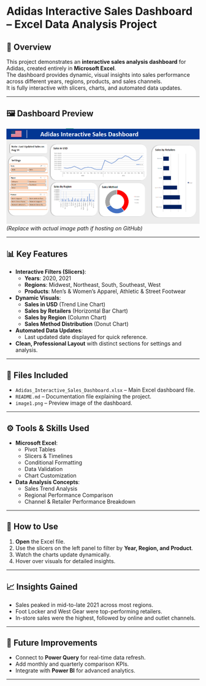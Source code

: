 # Adidas Interactive Sales Dashboard – Excel Data Analysis Project

## 📌 Overview
This project demonstrates an **interactive sales analysis dashboard** for Adidas, created entirely in **Microsoft Excel**.  
The dashboard provides dynamic, visual insights into sales performance across different years, regions, products, and sales channels.  
It is fully interactive with slicers, charts, and automated data updates.

---

## 🖼 Dashboard Preview
![Dashboard Preview](https://github.com/gagandeep1763/Adidas-Interactive-Sales-Dashboard-Excel-Data-Analysis-Project/blob/main/image%201.png?raw=true)
*(Replace with actual image path if hosting on GitHub)*

---

## 📊 Key Features
- **Interactive Filters (Slicers)**:
  - **Years**: 2020, 2021
  - **Regions**: Midwest, Northeast, South, Southeast, West
  - **Products**: Men’s & Women’s Apparel, Athletic & Street Footwear
- **Dynamic Visuals**:
  - **Sales in USD** (Trend Line Chart)
  - **Sales by Retailers** (Horizontal Bar Chart)
  - **Sales by Region** (Column Chart)
  - **Sales Method Distribution** (Donut Chart)
- **Automated Data Updates**:
  - Last updated date displayed for quick reference.
- **Clean, Professional Layout** with distinct sections for settings and analysis.

---

## 📂 Files Included
- `Adidas_Interactive_Sales_Dashboard.xlsx` – Main Excel dashboard file.
- `README.md` – Documentation file explaining the project.
- `image1.png` – Preview image of the dashboard.

---

## ⚙ Tools & Skills Used
- **Microsoft Excel**:
  - Pivot Tables
  - Slicers & Timelines
  - Conditional Formatting
  - Data Validation
  - Chart Customization
- **Data Analysis Concepts**:
  - Sales Trend Analysis
  - Regional Performance Comparison
  - Channel & Retailer Performance Breakdown

---

## 🚀 How to Use
1. **Open** the Excel file.
2. Use the slicers on the left panel to filter by **Year, Region, and Product**.
3. Watch the charts update dynamically.
4. Hover over visuals for detailed insights.

---

## 📈 Insights Gained
- Sales peaked in mid-to-late 2021 across most regions.
- Foot Locker and West Gear were top-performing retailers.
- In-store sales were the highest, followed by online and outlet channels.

---

## 📌 Future Improvements
- Connect to **Power Query** for real-time data refresh.
- Add monthly and quarterly comparison KPIs.
- Integrate with **Power BI** for advanced analytics.

---
